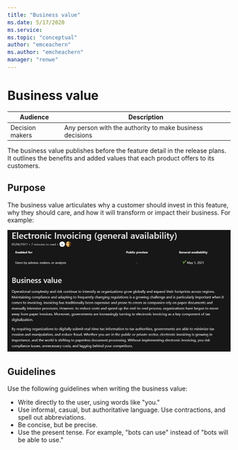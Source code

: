 ```yaml
---
title: "Business value"
ms.date: 5/17/2020
ms.service: 
ms.topic: "conceptual"
author: "emceachern"
ms.author: "emcheachern"
manager: "renwe"
---
```


# Business value

| Audience | Description |
|-------------|------------|
| Decision makers | Any person with the authority to make business decisions |

The business value publishes before the feature detail in the release plans. It outlines the benefits and added values that each product offers to its customers.

## Purpose
The business value articulates why a customer should invest in this feature, why they should care, and how it will transform or impact their business. For example: 

[![Example of a business value](media/businessvalue.png "Example of a business value")](https://docs.microsoft.com/dynamics365-release-plan/2021wave1/finance-operations/dynamics365-finance/electronic-invoicing-add-on-dynamics-365-ga)

## Guidelines
Use the following guidelines when writing the business value:

* Write directly to the user, using words like "you."
* Use informal, casual, but authoritative language. Use contractions, and spell out abbreviations.
* Be concise, but be precise.
* Use the present tense. For example, "bots can use" instead of "bots will be able to use."



